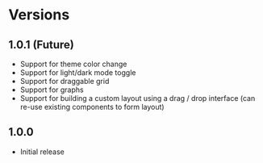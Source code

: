 # Versions

## 1.0.1 (Future)

- Support for theme color change
- Support for light/dark mode toggle
- Support for draggable grid
- Support for graphs
- Support for building a custom layout using a drag / drop interface (can re-use existing components to form layout)

## 1.0.0

- Initial release